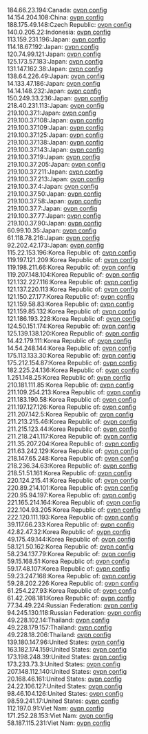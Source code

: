 184.66.23.194:Canada: [ovpn config](vpn/184_66_23_194.ovpn)  
14.154.204.108:China: [ovpn config](vpn/14_154_204_108.ovpn)  
188.175.49.148:Czech Republic: [ovpn config](vpn/188_175_49_148.ovpn)  
140.0.205.22:Indonesia: [ovpn config](vpn/140_0_205_22.ovpn)  
113.159.231.196:Japan: [ovpn config](vpn/113_159_231_196.ovpn)  
114.18.67.192:Japan: [ovpn config](vpn/114_18_67_192.ovpn)  
120.74.99.121:Japan: [ovpn config](vpn/120_74_99_121.ovpn)  
125.173.57.183:Japan: [ovpn config](vpn/125_173_57_183.ovpn)  
131.147.162.38:Japan: [ovpn config](vpn/131_147_162_38.ovpn)  
138.64.226.49:Japan: [ovpn config](vpn/138_64_226_49.ovpn)  
14.133.47.186:Japan: [ovpn config](vpn/14_133_47_186.ovpn)  
14.14.148.232:Japan: [ovpn config](vpn/14_14_148_232.ovpn)  
150.249.33.236:Japan: [ovpn config](vpn/150_249_33_236.ovpn)  
218.40.231.113:Japan: [ovpn config](vpn/218_40_231_113.ovpn)  
219.100.37.1:Japan: [ovpn config](vpn/219_100_37_1.ovpn)  
219.100.37.108:Japan: [ovpn config](vpn/219_100_37_108.ovpn)  
219.100.37.109:Japan: [ovpn config](vpn/219_100_37_109.ovpn)  
219.100.37.125:Japan: [ovpn config](vpn/219_100_37_125.ovpn)  
219.100.37.138:Japan: [ovpn config](vpn/219_100_37_138.ovpn)  
219.100.37.143:Japan: [ovpn config](vpn/219_100_37_143.ovpn)  
219.100.37.19:Japan: [ovpn config](vpn/219_100_37_19.ovpn)  
219.100.37.205:Japan: [ovpn config](vpn/219_100_37_205.ovpn)  
219.100.37.211:Japan: [ovpn config](vpn/219_100_37_211.ovpn)  
219.100.37.213:Japan: [ovpn config](vpn/219_100_37_213.ovpn)  
219.100.37.4:Japan: [ovpn config](vpn/219_100_37_4.ovpn)  
219.100.37.50:Japan: [ovpn config](vpn/219_100_37_50.ovpn)  
219.100.37.58:Japan: [ovpn config](vpn/219_100_37_58.ovpn)  
219.100.37.7:Japan: [ovpn config](vpn/219_100_37_7.ovpn)  
219.100.37.77:Japan: [ovpn config](vpn/219_100_37_77.ovpn)  
219.100.37.90:Japan: [ovpn config](vpn/219_100_37_90.ovpn)  
60.99.10.35:Japan: [ovpn config](vpn/60_99_10_35.ovpn)  
61.118.78.216:Japan: [ovpn config](vpn/61_118_78_216.ovpn)  
92.202.42.173:Japan: [ovpn config](vpn/92_202_42_173.ovpn)  
115.22.153.196:Korea Republic of: [ovpn config](vpn/115_22_153_196.ovpn)  
119.197.121.209:Korea Republic of: [ovpn config](vpn/119_197_121_209.ovpn)  
119.198.211.66:Korea Republic of: [ovpn config](vpn/119_198_211_66.ovpn)  
119.207.148.104:Korea Republic of: [ovpn config](vpn/119_207_148_104.ovpn)  
121.132.227.116:Korea Republic of: [ovpn config](vpn/121_132_227_116.ovpn)  
121.137.220.113:Korea Republic of: [ovpn config](vpn/121_137_220_113.ovpn)  
121.150.27.177:Korea Republic of: [ovpn config](vpn/121_150_27_177.ovpn)  
121.159.58.83:Korea Republic of: [ovpn config](vpn/121_159_58_83.ovpn)  
121.159.85.132:Korea Republic of: [ovpn config](vpn/121_159_85_132.ovpn)  
121.186.193.228:Korea Republic of: [ovpn config](vpn/121_186_193_228.ovpn)  
124.50.151.174:Korea Republic of: [ovpn config](vpn/124_50_151_174.ovpn)  
125.139.138.120:Korea Republic of: [ovpn config](vpn/125_139_138_120.ovpn)  
14.42.179.111:Korea Republic of: [ovpn config](vpn/14_42_179_111.ovpn)  
14.54.248.144:Korea Republic of: [ovpn config](vpn/14_54_248_144.ovpn)  
175.113.133.30:Korea Republic of: [ovpn config](vpn/175_113_133_30.ovpn)  
175.212.154.87:Korea Republic of: [ovpn config](vpn/175_212_154_87.ovpn)  
182.225.24.136:Korea Republic of: [ovpn config](vpn/182_225_24_136.ovpn)  
1.251.148.25:Korea Republic of: [ovpn config](vpn/1_251_148_25.ovpn)  
210.181.111.85:Korea Republic of: [ovpn config](vpn/210_181_111_85.ovpn)  
211.109.254.213:Korea Republic of: [ovpn config](vpn/211_109_254_213.ovpn)  
211.183.190.58:Korea Republic of: [ovpn config](vpn/211_183_190_58.ovpn)  
211.197.127.126:Korea Republic of: [ovpn config](vpn/211_197_127_126.ovpn)  
211.207.142.5:Korea Republic of: [ovpn config](vpn/211_207_142_5.ovpn)  
211.213.215.46:Korea Republic of: [ovpn config](vpn/211_213_215_46.ovpn)  
211.215.123.44:Korea Republic of: [ovpn config](vpn/211_215_123_44.ovpn)  
211.218.241.117:Korea Republic of: [ovpn config](vpn/211_218_241_117.ovpn)  
211.35.207.204:Korea Republic of: [ovpn config](vpn/211_35_207_204.ovpn)  
211.63.242.129:Korea Republic of: [ovpn config](vpn/211_63_242_129.ovpn)  
218.147.65.248:Korea Republic of: [ovpn config](vpn/218_147_65_248.ovpn)  
218.236.34.63:Korea Republic of: [ovpn config](vpn/218_236_34_63.ovpn)  
218.51.51.161:Korea Republic of: [ovpn config](vpn/218_51_51_161.ovpn)  
220.124.215.41:Korea Republic of: [ovpn config](vpn/220_124_215_41.ovpn)  
220.89.214.101:Korea Republic of: [ovpn config](vpn/220_89_214_101.ovpn)  
220.95.94.197:Korea Republic of: [ovpn config](vpn/220_95_94_197.ovpn)  
221.165.214.164:Korea Republic of: [ovpn config](vpn/221_165_214_164.ovpn)  
222.104.93.205:Korea Republic of: [ovpn config](vpn/222_104_93_205.ovpn)  
222.120.111.193:Korea Republic of: [ovpn config](vpn/222_120_111_193.ovpn)  
39.117.66.233:Korea Republic of: [ovpn config](vpn/39_117_66_233.ovpn)  
42.82.47.32:Korea Republic of: [ovpn config](vpn/42_82_47_32.ovpn)  
49.175.49.144:Korea Republic of: [ovpn config](vpn/49_175_49_144.ovpn)  
58.121.50.162:Korea Republic of: [ovpn config](vpn/58_121_50_162.ovpn)  
58.234.137.79:Korea Republic of: [ovpn config](vpn/58_234_137_79.ovpn)  
59.15.168.51:Korea Republic of: [ovpn config](vpn/59_15_168_51.ovpn)  
59.17.48.107:Korea Republic of: [ovpn config](vpn/59_17_48_107.ovpn)  
59.23.247.168:Korea Republic of: [ovpn config](vpn/59_23_247_168.ovpn)  
59.28.202.226:Korea Republic of: [ovpn config](vpn/59_28_202_226.ovpn)  
61.254.227.93:Korea Republic of: [ovpn config](vpn/61_254_227_93.ovpn)  
61.42.208.181:Korea Republic of: [ovpn config](vpn/61_42_208_181.ovpn)  
77.34.49.224:Russian Federation: [ovpn config](vpn/77_34_49_224.ovpn)  
94.245.130.118:Russian Federation: [ovpn config](vpn/94_245_130_118.ovpn)  
49.228.102.14:Thailand: [ovpn config](vpn/49_228_102_14.ovpn)  
49.228.179.157:Thailand: [ovpn config](vpn/49_228_179_157.ovpn)  
49.228.18.206:Thailand: [ovpn config](vpn/49_228_18_206.ovpn)  
139.180.147.96:United States: [ovpn config](vpn/139_180_147_96.ovpn)  
163.182.174.159:United States: [ovpn config](vpn/163_182_174_159.ovpn)  
173.198.248.39:United States: [ovpn config](vpn/173_198_248_39.ovpn)  
173.233.73.3:United States: [ovpn config](vpn/173_233_73_3.ovpn)  
207.148.112.140:United States: [ovpn config](vpn/207_148_112_140.ovpn)  
20.168.46.161:United States: [ovpn config](vpn/20_168_46_161.ovpn)  
24.22.106.127:United States: [ovpn config](vpn/24_22_106_127.ovpn)  
98.46.104.126:United States: [ovpn config](vpn/98_46_104_126.ovpn)  
98.59.241.17:United States: [ovpn config](vpn/98_59_241_17.ovpn)  
112.197.0.91:Viet Nam: [ovpn config](vpn/112_197_0_91.ovpn)  
171.252.28.153:Viet Nam: [ovpn config](vpn/171_252_28_153.ovpn)  
58.187.115.231:Viet Nam: [ovpn config](vpn/58_187_115_231.ovpn)  
